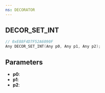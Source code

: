 ```yaml
---
ns: DECORATOR
---
```

## DECOR_SET_INT

```c
// 0xE88F4D7F52A6090F
Any DECOR_SET_INT(Any p0, Any p1, Any p2);
```

## Parameters
* **p0**:
* **p1**:
* **p2**:
